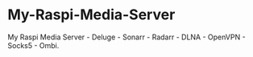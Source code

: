 # My-Raspi-Media-Server
My Raspi Media Server - Deluge - Sonarr - Radarr - DLNA - OpenVPN - Socks5 - Ombi.

